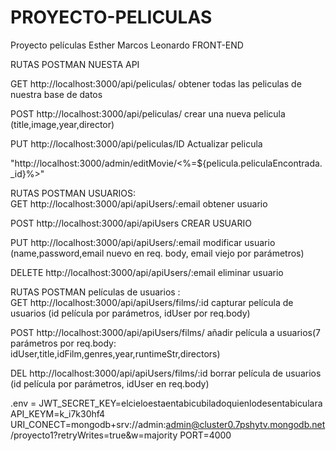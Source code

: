 # PROYECTO-PELICULAS
Proyecto películas Esther Marcos Leonardo
FRONT-END


RUTAS POSTMAN NUESTA API

GET http://localhost:3000/api/peliculas/  obtener todas las peliculas de nuestra base de datos 

POST http://localhost:3000/api/peliculas/ crear una nueva pelicula (title,image,year,director)

PUT http://localhost:3000/api/peliculas/ID  Actualizar pelicula 


"http://localhost:3000/admin/editMovie/<%=${pelicula.peliculaEncontrada._id}%>" 


RUTAS POSTMAN USUARIOS:  
GET  http://localhost:3000/api/apiUsers/:email obtener usuario   

POST http://localhost:3000/api/apiUsers CREAR USUARIO  

PUT http://localhost:3000/api/apiUsers/:email modificar usuario (name,password,email nuevo en req.
body, email viejo por parámetros)  

DELETE http://localhost:3000/api/apiUsers/:email eliminar usuario  


RUTAS POSTMAN películas de usuarios :  
GET http://localhost:3000/api/apiUsers/films/:id capturar película de usuarios (id película por parámetros, idUser por req.body)  

POST http://localhost:3000/api/apiUsers/films/ añadir película a usuarios(7 parámetros por req.body: idUser,title,idFilm,genres,year,runtimeStr,directors)  

DEL http://localhost:3000/api/apiUsers/films/:id borrar película de usuarios (id película por parámetros, idUser en req.body) 

.env =
JWT_SECRET_KEY=elcieloestaentabicubiladoquienlodesentabiculara
API_KEYM=k_i7k30hf4
URI_CONECT=mongodb+srv://admin:admin@cluster0.7pshytv.mongodb.net/proyecto1?retryWrites=true&w=majority
PORT=4000